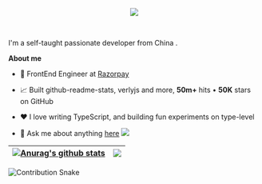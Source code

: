 <!--
<h1 align="center">Hi 👋, I'm AntherWorld</h1>
<!-- 打字机效果的欢迎文字 -->
<p align="center">
  <img src="https://readme-typing-svg.demolab.com/?lines=Hi+!+I+am+AntherWorld+and+welcome+to+my+profile+!;+I'm+a+AntherWorld+from+China+.;&center=true&width=1000&height=100&size=32&font=Righteous"/>
</p>

<br />

I'm a self-taught passionate  developer from China .

**About me**

- 💼 FrontEnd Engineer at [Razorpay](https://github.com/AntherWorld)

- 📈 Built github-readme-stats, verlyjs and more, **50m+** hits • **50K** stars on GitHub

- ❤️ I love writing TypeScript, and building fun experiments on type-level

- 💬 Ask me about anything [here](https://github.com/AntherWorld/AntherWorld/issues)
![](asset/up_img.jpg)



| <a href="https://github.com/AntherWorld/github-readme-stats"><img align="center" src="https://github-readme-stats.vercel.app/api?username=AntherWorld&show_icons=true&include_all_commits=true&theme=buefy&hide_border=true" alt="Anurag's github stats" /></a> | <a href="https://github.com/AntherWorld/github-readme-stats"><img align="center" src="https://github-readme-stats.vercel.app/api/top-langs/?username=AntherWorld&layout=compact&theme=buefy&hide_border=true" /></a> |
| ------------- | ------------- |
<!--根据贡献图制作的贪吃蛇-->
<picture>
  <source media="(prefers-color-scheme: dark)" srcset="https://raw.githubusercontent.com/AntherWorld/AntherWorld/output/assert/github-contribution-grid-snake-dark.svg"output>
  <source media="(prefers-color-scheme: light)" srcset="https://raw.githubusercontent.com/AntherWorld/AntherWorld/output/assert/github-contribution-grid-snake.svg">
  <img alt="Contribution Snake" src="https://raw.githubusercontent.com/AntherWorld/AntherWorld/output/assert/github-contribution-grid-snake.svg">
</picture>
